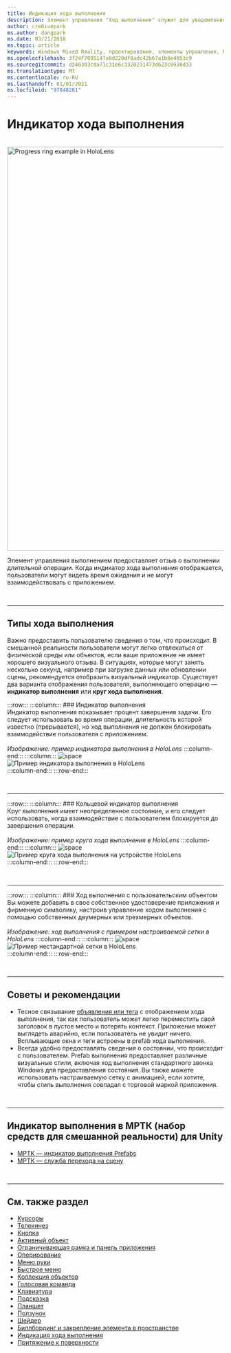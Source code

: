 ```yaml
---
title: Индикация хода выполнения
description: Элемент управления "Ход выполнения" служит для уведомления пользователя о том, что выполняется длительная операция.
author: cre8ivepark
ms.author: dongpark
ms.date: 03/21/2018
ms.topic: article
keywords: Windows Mixed Reality, проектирование, элементы управления, Пользовательский интерфейс, UX, индикатор выполнения, гарнитура смешанной реальности, гарнитура Windows Mixed Reality, гарнитура виртуальной реальности, HoloLens, МРТК, набор средств смешанной реальности
ms.openlocfilehash: 3f24f7095147a0d220df8adc42b67a1b8e4053c9
ms.sourcegitcommit: d340303cda71c31e6c3320231473d623c0930d33
ms.translationtype: MT
ms.contentlocale: ru-RU
ms.lasthandoff: 01/01/2021
ms.locfileid: "97848281"
---
```

# <a name="progress-indicator"></a>Индикатор хода выполнения

<br>

<img src="images/MRTK_ProgressIndicator.gif" alt="Progress ring example in HoloLens" width="940px">

Элемент управления выполнением предоставляет отзыв о выполнении длительной операции. Когда индикатор хода выполнения отображается, пользователи могут видеть время ожидания и не могут взаимодействовать с приложением.

<br>

---

## <a name="types-of-progress"></a>Типы хода выполнения

Важно предоставить пользователю сведения о том, что происходит. В смешанной реальности пользователи могут легко отвлекаться от физической среды или объектов, если ваше приложение не имеет хорошего визуального отзыва. В ситуациях, которые могут занять несколько секунд, например при загрузке данных или обновлении сцены, рекомендуется отобразить визуальный индикатор. Существует два варианта отображения пользователя, выполняющего операцию — **индикатор выполнения** или **круг хода выполнения**.

:::row:::
    :::column:::
        ### <a name="progress-barbr"></a>Индикатор выполнения<br>
        Индикатор выполнения показывает процент завершения задачи. Его следует использовать во время операции, длительность которой известно (прерывается), но ход выполнения не должен блокировать взаимодействие пользователя с приложением.<br>
        <br>
        *Изображение: пример индикатора выполнения в HoloLens*
    :::column-end:::
        :::column:::
        ![space](images/spacer-20x582.png)<br>
       ![Пример индикатора выполнения в HoloLens](images/640px-progressbar.jpg)<br>
    :::column-end:::
:::row-end:::

<br>

---

:::row:::
    :::column:::
        ### <a name="progress-ringbr"></a>Кольцевой индикатор выполнения<br>
        Круг выполнения имеет неопределенное состояние, и его следует использовать, когда взаимодействие с пользователем блокируется до завершения операции.<br>
        <br>
        *Изображение: пример круга хода выполнения в HoloLens*
    :::column-end:::
        :::column:::
        ![space](images/spacer-20x582.png)<br>
       ![Пример круга хода выполнения на устройстве HoloLens](images/640px-progressring.jpg)<br>
    :::column-end:::
:::row-end:::

<br>

---

:::row:::
    :::column:::
        ### <a name="progress-with-a-custom-objectbr"></a>Ход выполнения с пользовательским объектом<br>
        Вы можете добавить в свое собственное удостоверение приложения и фирменную символику, настроив управление ходом выполнения с помощью собственных двумерных или трехмерных объектов.<br>
        <br>
        *Изображение: ход выполнения с примером настраиваемой сетки в HoloLens*
    :::column-end:::
        :::column:::
        ![space](images/spacer-20x582.png)<br>
       ![Пример нестандартной сетки в HoloLens](images/640px-progresscustom.jpg)<br>
    :::column-end:::
:::row-end:::

<br>

---

## <a name="best-practices"></a>Советы и рекомендации
* Тесное связывание [объявления или тега](billboarding-and-tag-along.md) с отображением хода выполнения, так как пользователь может легко переместить свой заголовок в пустое место и потерять контекст. Приложение может выглядеть аварийно, если пользователь не увидит ничего. Всплывающие окна и теги встроены в prefab хода выполнения.
* Всегда удобно предоставлять сведения о состоянии, что происходит с пользователем. Prefab выполнения предоставляет различные визуальные стили, включая ход выполнения стандартного звонка Windows для предоставления состояния. Вы также можете использовать настраиваемую сетку с анимацией, если хотите, чтобы стиль выполнения совпадал с торговой маркой приложения.

<br>

---

## <a name="progress-indicator-in-mrtk-mixed-reality-toolkit-for-unity"></a>Индикатор выполнения в МРТК (набор средств для смешанной реальности) для Unity

* [МРТК — индикатор выполнения Prefabs](https://github.com/microsoft/MixedRealityToolkit-Unity/tree/mrtk_release/Assets/MRTK/SDK/Features/UX/Prefabs/ProgressIndicators)
* [МРТК — служба перехода на сцену](https://microsoft.github.io/MixedRealityToolkit-Unity/Documentation/Extensions/SceneTransitionService/SceneTransitionServiceOverview.html)


<br>

---

## <a name="see-also"></a>См. также раздел

* [Курсоры](cursors.md)
* [Телекинез](point-and-commit.md)
* [Кнопка](button.md)
* [Активный объект](interactable-object.md)
* [Ограничивающая рамка и панель приложения](app-bar-and-bounding-box.md)
* [Оперирование](direct-manipulation.md)
* [Меню руки](hand-menu.md)
* [Быстрое меню](near-menu.md)
* [Коллекция объектов](object-collection.md)
* [Голосовая команда](voice-input.md)
* [Клавиатура](keyboard.md)
* [Подсказка](tooltip.md)
* [Планшет](slate.md)
* [Ползунок](slider.md)
* [Шейдер](shader.md)
* [Биллбординг и закрепление элемента в пространстве](billboarding-and-tag-along.md)
* [Индикация хода выполнения](progress.md)
* [Притяжение к поверхности](surface-magnetism.md)
